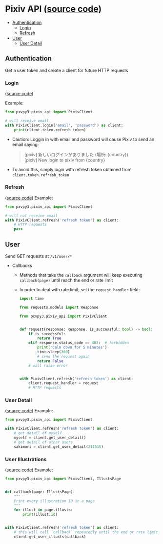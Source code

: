 # Pixiv API ([source code](../pxvpy3/pixiv_api.py))

- [Authentication](#authentication)
    - [Login](#login)
    - [Refresh](#refresh)
- [User](#user)
    - [User Detail](#user-detail)

## Authentication

Get a user token and create a client for future HTTP requests <br>

### Login

([source code](../pxvpy3/pixiv_api.py#L213))

Example:

```py
from pxvpy3.pixiv_api import PixivClient

# will receive email
with PixivClient.login('email', 'password') as client:
    print(client.token.refresh_token)
```

- Caution: Loggin in with email and password will cause Pixiv to send an email saying:
  > [pixiv] 新しいログインがありました (場所: {country}) <br>
  [pixiv] New login to pixiv from {country} <br>
- To avoid this, simply login with refresh token obtained from `client.token.refresh_token`

### Refresh

([source code](../pxvpy3/pixiv_api.py#L229))
Example:

```py
from pxvpy3.pixiv_api import PixivClient

# will not receive email
with PixivClient.refresh('refresh token') as client:
    # HTTP requests
    pass
```

## User

Send GET requests at `/v1/user/*`

- Callbacks<br>
    - Methods that take the `callback` argument will keep executing `callback(page)` until reach the end or rate limit
    - In order to deal with rate limit, set the `request_handler` field:

      ```py
      import time
      
      from requests.models import Response
      
      from pxvpy3.pixiv_api import PixivClient
      
      
      def request(response: Response, is_successful: bool) -> bool:
          if is_successful:
              return True
          elif response.status_code == 403:  # forbidden
              print('Calm down for 5 minutes')
              time.sleep(300)
              # send the request again
              return False
          # will raise error
      
      
      with PixivClient.refresh('refresh token') as client:
          client.request_handler = request
          # HTTP requests
      ```

### User Detail

([source code](../pxvpy3/pixiv_api.py#L265))
Example:

```py
from pxvpy3.pixiv_api import PixivClient

with PixivClient.refresh('refresh token') as client:
    # get detail of myself
    myself = client.get_user_detail()
    # get detail of other users
    sakimori = client.get_user_detail(211515)
```

### User Illustrations

([source code](../pxvpy3/pixiv_api.py#L274))
Example:

```py
from pxvpy3.pixiv_api import PixivClient, IllustsPage


def callback(page: IllustsPage):
    """
    Print every illustration ID in a page
    """
    for illust in page.illusts:
        print(illust.id)


with PixivClient.refresh('refresh token') as client:
    # this will call `callback` repeatedly until the end or rate limit
    client.get_user_illusts(callback)
```